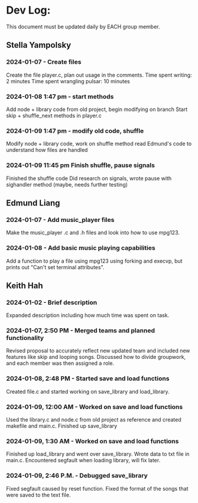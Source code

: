 # Dev Log:

This document must be updated daily by EACH group member.
## Stella Yampolsky

### 2024-01-07 - Create files
Create the file player.c, plan out usage in the comments.
Time spent writing: 2 minutes
Time spent wrangling pulsar: 10 minutes
### 2024-01-08 1:47 pm - start methods
Add node + library code from old project, begin modifying on branch
Start skip + shuffle_next methods in player.c
### 2024-01-09 1:47 pm - modify old code, shuffle
Modify node + library code, work on shuffle method
read Edmund's code to understand how files are handled
### 2024-01-09 11:45 pm Finish shuffle, pause signals
Finished the shuffle code
Did research on signals, wrote pause with sighandler method (maybe, needs further testing)
## Edmund Liang

### 2024-01-07 - Add music_player files
Make the music_player .c and .h files and look into how to use mpg123.

### 2024-01-08 - Add basic music playing capabilities
Add a function to play a file using mpg123 using forking and execvp, but prints out "Can't set terminal attributes".

## Keith Hah

### 2024-01-02 - Brief description
Expanded description including how much time was spent on task.

### 2024-01-07, 2:50 PM - Merged teams and planned functionality
Revised proposal to accurately reflect new updated team and included new features like skip and looping songs. Discussed how to divide groupwork, and each member was then assigned a role.

### 2024-01-08, 2:48 PM - Started save and load functions
Created file.c and started working on save_library and load_library.

### 2024-01-09, 12:00 AM - Worked on save and load functions
Used the library.c and node.c from old project as reference and created makefile and main.c. Finished up save_library

### 2024-01-09, 1:30 AM - Worked on save and load functions
Finished up load_library and went over save_library. Wrote data to txt file in main.c. Encountered segfault when loading library, will fix later.

### 2024-01-09, 2:46 P.M. - Debugged save_library
Fixed segfault caused by reset function. Fixed the format of the songs that were saved to the text file.

